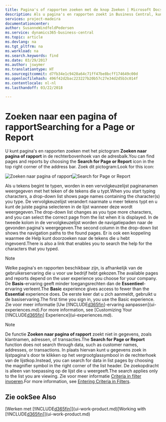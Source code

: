 ```yaml
---
title: Pagina's of rapporten zoeken met de knop Zoeken | Microsoft Docs
description: Als u pagina's en rapporten zoekt in Business Central, kunt u de functie Zoeken naar pagina of rapport gebruiken.
services: project-madeira
documentationcenter: 
author: SusanneWindfeldPedersen
ms.service: dynamics365-business-central
ms.topic: article
ms.devlang: na
ms.tgt_pltfrm: na
ms.workload: na
ms.search.keywords: find
ms.date: 03/29/2017
ms.author: jswymer
ms.translationtype: HT
ms.sourcegitcommit: d7fb34e1c9428a64c71ff47be8bcff174649c00d
ms.openlocfilehash: 496f42d2bac223227b20b57c27e34d2d5b3c014f
ms.contentlocale: nl-nl
ms.lasthandoff: 03/22/2018

---
```

# <a name="searching-for-a-page-or-report"></a><span data-ttu-id="40e63-103">Zoeken naar een pagina of rapport</span><span class="sxs-lookup"><span data-stu-id="40e63-103">Searching for a Page or Report</span></span>
<span data-ttu-id="40e63-104">U kunt pagina's en rapporten zoeken met het pictogram **Zoeken naar pagina of rapport** in de rechterbovenhoek van de adresbalk.</span><span class="sxs-lookup"><span data-stu-id="40e63-104">You can find pages and reports by choosing the **Search for Page or Report** icon in the top right corner of the address bar.</span></span> <span data-ttu-id="40e63-105">Zoek dit pictogram:</span><span class="sxs-lookup"><span data-stu-id="40e63-105">Look for this icon:</span></span>

<span data-ttu-id="40e63-106">![Zoeken naar pagina of rapport](media/ui-search/search.png "Zoeken naar pagina of rapport")</span><span class="sxs-lookup"><span data-stu-id="40e63-106">![Search for Page or Report](media/ui-search/search.png "Search for Page or Report")</span></span>

<span data-ttu-id="40e63-107">Als u tekens begint te typen, worden in een vervolgkeuzelijst paginanamen weergegeven met het teken of de tekens die u typt.</span><span class="sxs-lookup"><span data-stu-id="40e63-107">When you start typing characters, a drop-down list shows page names containing the character(s) you type.</span></span> <span data-ttu-id="40e63-108">De vervolgkeuzelijst verandert naarmate u meer tekens typt en u kunt de juiste pagina selecteren in de lijst wanneer deze wordt weergegeven.</span><span class="sxs-lookup"><span data-stu-id="40e63-108">The drop-down list changes as you type more characters, and you can select the correct page from the list when it is displayed.</span></span> <span data-ttu-id="40e63-109">In de tweede kolom in de vervolgkeuzelijst worden de navigatiepaden naar de gevonden pagina's weergegeven.</span><span class="sxs-lookup"><span data-stu-id="40e63-109">The second column in the drop-down list shows the navigation paths to the found pages.</span></span> <span data-ttu-id="40e63-110">Er is ook een koppeling waarmee de Help kunt doorzoeken naar de tekens die u hebt ingevoerd.</span><span class="sxs-lookup"><span data-stu-id="40e63-110">There is also a link that enables you to search the help for the characters that you typed.</span></span>

> [!NOTE]  
>   <span data-ttu-id="40e63-111">Welke pagina's en rapporten beschikbaar zijn, is afhankelijk van de gebruikerservaring die u voor uw bedrijf hebt gekozen.</span><span class="sxs-lookup"><span data-stu-id="40e63-111">The available pages and reports depend on the user experience you choose for your company.</span></span> <span data-ttu-id="40e63-112">De **Basis**-ervaring geeft minder toegangsrechten dan de **Essentieel**-ervaring verleent.</span><span class="sxs-lookup"><span data-stu-id="40e63-112">The **Basic** experience gives access to fewer than the **Essential** experience does.</span></span> <span data-ttu-id="40e63-113">De eerste keer dat u zich aanmeldt, gebruikt u de basiservaring.</span><span class="sxs-lookup"><span data-stu-id="40e63-113">The first time you sign in, you use the Basic experience.</span></span> <span data-ttu-id="40e63-114">Zie voor meer informatie [Uw [!INCLUDE[d365fin](includes/d365fin_md.md)]-ervaring aanpassen](ui-experiences.md).</span><span class="sxs-lookup"><span data-stu-id="40e63-114">For more information, see [Customizing Your  [!INCLUDE[d365fin](includes/d365fin_md.md)] Experience](ui-experiences.md).</span></span>

> [!NOTE]  
>   <span data-ttu-id="40e63-115">De functie **Zoeken naar pagina of rapport** zoekt niet in gegevens, zoals klantnamen, adressen, of transacties.</span><span class="sxs-lookup"><span data-stu-id="40e63-115">The **Search for Page or Report** function does not search through data, such as customer names, addresses, or transactions.</span></span> <span data-ttu-id="40e63-116">In plaats hiervan kunt u gegevens zoek in lijstpagina's door te klikken op het vergrootglassymbool in de rechterhoek van de lijstkop.</span><span class="sxs-lookup"><span data-stu-id="40e63-116">Instead, you can search for data in list pages by choosing the magnifier symbol in the right corner of the list header.</span></span> <span data-ttu-id="40e63-117">De zoekopdracht is alleen van toepassing op de lijst die u weergeeft.</span><span class="sxs-lookup"><span data-stu-id="40e63-117">The search applies only to the list you are viewing.</span></span> <span data-ttu-id="40e63-118">Zie voor meer informatie [Criteria in filter invoeren](ui-enter-criteria-filters.md).</span><span class="sxs-lookup"><span data-stu-id="40e63-118">For more information, see [Entering Criteria in Filters](ui-enter-criteria-filters.md).</span></span>

## <a name="see-also"></a><span data-ttu-id="40e63-119">Zie ook</span><span class="sxs-lookup"><span data-stu-id="40e63-119">See Also</span></span>
<span data-ttu-id="40e63-120">[Werken met [!INCLUDE[d365fin](includes/d365fin_md.md)]](ui-work-product.md)</span><span class="sxs-lookup"><span data-stu-id="40e63-120">[Working with [!INCLUDE[d365fin](includes/d365fin_md.md)]](ui-work-product.md)</span></span>

